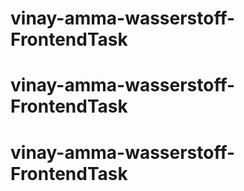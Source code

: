 # vinay-amma-wasserstoff-FrontendTask
# vinay-amma-wasserstoff-FrontendTask
# vinay-amma-wasserstoff-FrontendTask
